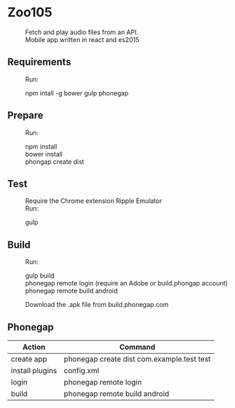 # Zoo105

<dl>
    <dd>Fetch and play audio files from an API.</dd>
    <dd>Mobile app written in react and es2015</dd>
</dl>

## Requirements

<dl>
    <dd>Run:</dd>
    <dl>
        <dd>    npm intall -g bower gulp phonegap</dd>
    </dl>
</dl>

## Prepare

<dl>
    <dd>Run:</dd>
    <dl>
        <dd>    npm install</dd>
        <dd>    bower install</dd>
        <dd>    phongap create dist</dd>
    </dl>
</dl>

## Test

<dl>
    <dd>Require the Chrome extension Ripple Emulator</dd>
    <dd>Run:</dd>
    <dl>
        <dd>    gulp</dd>
    </dl>
</dl>

## Build

<dl>
    <dd>Run:</dd>
    <dl>
        <dd>    gulp build</dd>
        <dd>    phonegap remote login (require an Adobe or build.phongap account)</dd>
        <dd>    phonegap remote build android </dd>
    </dl>
    <dd>Download the .apk file from build.phonegap.com</dd>
</dl>

## Phonegap

| Action | Command |
|--------|---------|
| create app | phonegap create dist com.example.test test |
| install plugins | config.xml |
| login | phonegap remote login |
| build | phonegap remote build android |